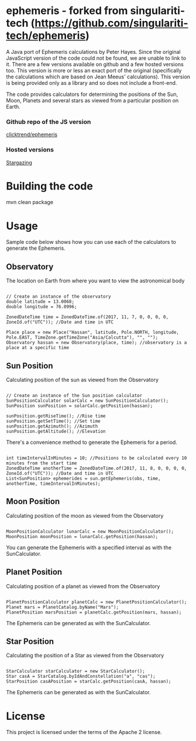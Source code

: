 # ephemeris - forked from singulariti-tech (https://github.com/singulariti-tech/ephemeris)
A Java port of Ephemeris calculations by Peter Hayes. Since the original JavaScript version of the code could not be 
found, we are unable to link to it. There are a few versions available on github and a few hosted versions too. 
This version is more or less an exact port of the original (specifically the calculations which are based on 
Jean Meeus' calculations). This version is being provided only as a library and so does not include a front-end.

The code provides calculators for determining the positions of the Sun, Moon, Planets and several stars as viewed from 
a particular position on Earth.

### Github repo of the JS version

[clicktrend/ephemeris](https://github.com/clicktrend/ephemeris)

### Hosted versions

[Stargazing](http://www.stargazing.net/mas/hayes/ephemeris.html)

# Building the code

mvn clean package

# Usage

Sample code below shows how you can use each of the calculators to generate the Ephemeris.

## Observatory

The location on Earth from where you want to view the astronomical body

~~~~

// Create an instance of the observatory
double latitude = 13.0068;
double longitude = 76.0996;

ZonedDateTime time = ZonedDateTime.of(2017, 11, 7, 0, 0, 0, 0, ZoneId.of("UTC")); //Date and time in UTC

Place place = new Place("Hassan", latitude, Pole.NORTH, longitude, Pole.EAST, TimeZone.getTimeZone("Asia/Calcutta"), "", "");
Observatory hassan = new Observatory(place, time); //observatory is a place at a specific time

~~~~

## Sun Position

Calculating position of the sun as viewed from the Observatory

~~~~

// Create an instance of the Sun position calculator
SunPositionCalculator solarCalc = new SunPositionCalculator();
SunPosition sunPosition = solarCalc.getPosition(hassan);

sunPosition.getRiseTime(); //Rise time
sunPosition.getSetTime(); //Set time
sunPosition.getAzimuth(); //Azimuth
sunPosition.getAltitude(); //Elevation

~~~~

There's a convenience method to generate the Ephemeris for a period.

~~~~

int timeIntervalInMinutes = 10; //Positions to be calculated every 10 minutes from the start time
ZonedDateTime anotherTime = ZonedDateTime.of(2017, 11, 8, 0, 0, 0, 0, ZoneId.of("UTC")); //Date and time in UTC
List<SunPosition> ephemerides = sun.getEphemeris(obs, time, anotherTime, timeIntervalInMinutes);

~~~~

## Moon Position

Calculating position of the moon as viewed from the Observatory

~~~~

MoonPositionCalculator lunarCalc = new MoonPositionCalculator();
MoonPosition moonPosition = lunarCalc.getPosition(hassan);

~~~~

You can generate the Ephemeris with a specified interval as with the SunCalculator.

## Planet Position

Calculating position of a planet as viewed from the Observatory

~~~~

PlanetPositionCalculator planetCalc = new PlanetPositionCalculator();
Planet mars = PlanetCatalog.byName("Mars");
PlanetPosition marsPosition = planetCalc.getPosition(mars, hassan);

~~~~

The Ephemeris can be generated as with the SunCalculator.

## Star Position

Calculating the position of a Star as viewed from the Observatory

~~~~

StarCalculator starCalculator = new StarCalculator();
Star casA = StarCatalog.byIdAndConstellation("a", "cas");
StarPosition casAPosition = starCalc.getPosition(casA, hassan);

~~~~

The Ephemeris can be generated as with the SunCalculator.


# License

This project is licensed under the terms of the Apache 2 license.
